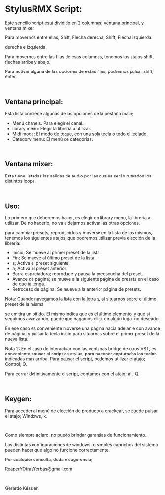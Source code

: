 #  StylusRMX Script:

Este sencillo script está dividido en 2 columnas; ventana principal, y ventana mixer.

Para movernos entre ellas; Shift, Flecha derecha, Shift, Flecha izquierda.

derecha e izquierda.

Para movernos entre las filas de esas columnas, tenemos los atajos shift, flechas arriba y abajo.

Para activar alguna de las opciones de estas filas, podremos pulsar shift, énter.



<br>



## Ventana principal:

Esta lista contiene algunas de las opciones de la pestaña main;



+ Menú chanels. Para elegir el canal.
+ library menu: Elegir la librería a utilizar.
+ Midi mode: El modo de toque, con una sola tecla o todo el teclado.
+ Category menu: El menú de categorías.



<br>



## Ventana mixer:

Esta tiene listadas las salidas de audio por las cuales serán ruteados los distintos loops.



<br>



## Uso:

Lo primero que deberemos hacer, es elegir en library menu, la librería a utilizar. De no hacerlo, no va a dejarnos activar las otras opciones.

para cambiar presets, reproducirlos y moverse en la lista de los mismos, tenemos los siguientes atajos, que podremos utilizar previa elección de la librería:



* Inicio; Se mueve al primer preset de la lista.
* Fin; Se mueve al último preset de la lista.
* s; Activa el preset siguiente.
* a; Activa el preset anterior.
* Barra espaciadora; reproduce y pausa la preescucha del preset.
* Avance de página; se mueve a la siguiente página de presets en el caso de que la tenga.
* Retroceso de página; Se mueve a la anterior página de presets.



Nota: Cuando navegamos la lista con la letra s, al situarnos sobre el último preset de la misma

se emitirá un pitido. El mismo indica que es el último elemento, y que si seguimos avanzando, puede que hagamos click en algún lugar no deseado.

En ese caso es conveniente moverse una página hacia adelante con avance de página, y pulsar la tecla inicio para situarnos sobre el primer preset de la nueva lista.



Nota 2: En el caso de interactuar con las ventanas bridge de otros VST, es conveniente pausar el script de stylus, para no tener capturadas las teclas indicadas mas arriba. Para pausar el script, podemos utilizar el atajo; Control, Q.

Para cerrar definitivamente el script, contamos con el atajo; alt, Q.



<br>



## Keygen:



Para acceder al menú de elección de producto a crackear, se puede pulsar el atajo; Windows, k.



<br>



Como siempre aclaro, no puedo brindar garantías de funcionamiento.

Las distintas configuraciones de windows, o simples caprichos del sistema pueden hacer que algo no funcione correctamente.

Por cualquier consulta, duda o sugerencia;

<ReaperYOtrasYerbas@gmail.com>



<br>



Gerardo Késsler.
